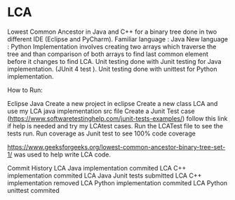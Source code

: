 # LCA
Lowest Common Ancestor in Java and C++ for a binary tree done in two different IDE (Eclipse and PyCharm).
Familiar language : Java
New language : Python
Implementation involves creating two arrays which traverse the tree and than comparison of both arrays to find last common element before it changes to find LCA.
Unit testing done with Junit testing for Java implementation. (JUnit 4 test ).
Unit testing done with unittest for Python implementation.

How to Run:

Eclipse Java
Create a new project in eclipse 
Create a new class LCA and use my LCA java implementation src file
Create a Junit Test case (https://www.softwaretestinghelp.com/junit-tests-examples/) follow this link if help is needed and try my LCAtest cases.
Run the LCATest file to see the tests run.
Run coverage as Junit test to see 100% code coverage




https://www.geeksforgeeks.org/lowest-common-ancestor-binary-tree-set-1/ was used to help write LCA code.

Commit History
LCA Java implementation commited
LCA C++ implementation commited
LCA Java Junit tests submitted
LCA C++ implementation removed
LCA Python implementation commited
LCA Python unittest commited
